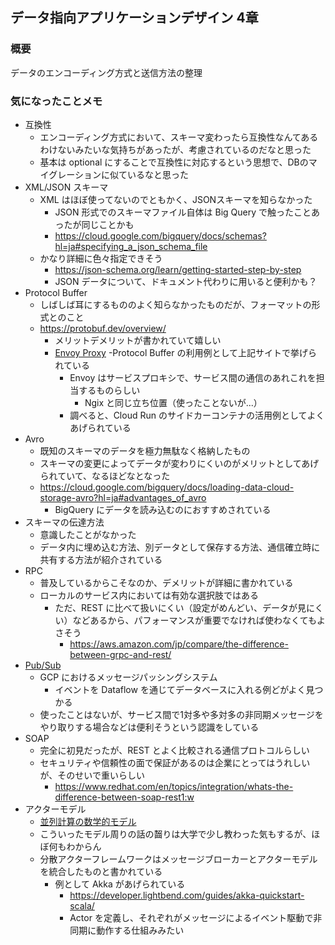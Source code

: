 ## データ指向アプリケーションデザイン 4章

### 概要
データのエンコーディング方式と送信方法の整理

### 気になったことメモ
- 互換性
  - エンコーディング方式において、スキーマ変わったら互換性なんてあるわけないみたいな気持ちがあったが、考慮されているのだなと思った
  - 基本は optional にすることで互換性に対応するという思想で、DBのマイグレーションに似ているなと思った
- XML/JSON スキーマ
  - XML はほぼ使ってないのでともかく、JSONスキーマを知らなかった
    - JSON 形式でのスキーマファイル自体は Big Query で触ったことあったが同じことかも
    - https://cloud.google.com/bigquery/docs/schemas?hl=ja#specifying_a_json_schema_file
  - かなり詳細に色々指定できそう
    - https://json-schema.org/learn/getting-started-step-by-step
    - JSON データについて、ドキュメント代わりに用いると便利かも？
- Protocol Buffer
  - しばしば耳にするもののよく知らなかったものだが、フォーマットの形式とのこと
  - https://protobuf.dev/overview/
    - メリットデメリットが書かれていて嬉しい
    - [Envoy Proxy](https://www.envoyproxy.io/)
      -Protocol Buffer の利用例として上記サイトで挙げられている
      - Envoy はサービスプロキシで、サービス間の通信のあれこれを担当するものらしい
        - Ngix と同じ立ち位置（使ったことないが...）
      - 調べると、Cloud Run のサイドカーコンテナの活用例としてよくあげられている
- Avro 
  - 既知のスキーマのデータを極力無駄なく格納したもの
  - スキーマの変更によってデータが変わりにくいのがメリットとしてあげられていて、なるほどなとなった
  - https://cloud.google.com/bigquery/docs/loading-data-cloud-storage-avro?hl=ja#advantages_of_avro
    - BigQuery にデータを読み込むのにおすすめされている
- スキーマの伝達方法
  - 意識したことがなかった
  - データ内に埋め込む方法、別データとして保存する方法、通信確立時に共有する方法が紹介されている
- RPC
  - 普及しているからこそなのか、デメリットが詳細に書かれている
  - ローカルのサービス内においては有効な選択肢ではある
    - ただ、REST に比べて扱いにくい（設定がめんどい、データが見にくい）などあるから、パフォーマンスが重要でなければ使わなくてもよさそう
      - https://aws.amazon.com/jp/compare/the-difference-between-grpc-and-rest/
- [Pub/Sub](https://cloud.google.com/pubsub/docs/overview?hl=ja)
  - GCP におけるメッセージパッシングシステム
    - イベントを Dataflow を通じてデータベースに入れる例どがよく見つかる
  - 使ったことはないが、サービス間で1対多や多対多の非同期メッセージをやり取りする場合などは便利そうという認識をしている
- SOAP
  - 完全に初見だったが、REST とよく比較される通信プロトコルらしい
  - セキュリティや信頼性の面で保証があるのは企業にとってはうれしいが、そのせいで重いらしい
    - https://www.redhat.com/en/topics/integration/whats-the-difference-between-soap-rest1:w
- アクターモデル
  - [並列計算の数学的モデル](https://ja.wikipedia.org/wiki/%E3%82%A2%E3%82%AF%E3%82%BF%E3%83%BC%E3%83%A2%E3%83%87%E3%83%AB)
  - こういったモデル周りの話の齧りは大学で少し教わった気もするが、ほぼ何もわからん
  - 分散アクターフレームワークはメッセージブローカーとアクターモデルを統合したものと書かれている
    - 例として Akka があげられている
      - https://developer.lightbend.com/guides/akka-quickstart-scala/
      - Actor を定義し、それぞれがメッセージによるイベント駆動で非同期に動作する仕組みみたい
